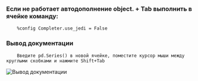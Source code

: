 ### Если не работает автодополнение object. + Tab выполнить в ячейке команду:
```
    %config Completer.use_jedi = False
```

### Вывод документации
```
    Введите pd.Series() в новой ячейке, поместите курсор мыши между круглыми скобками и нажмите Shift+Tab
```
![Вывод документации](/view_docs.png)
